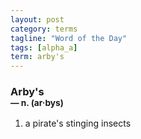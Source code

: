 ```yaml
---
layout: post
category: terms
tagline: "Word of the Day"
tags: [alpha_a]
term: arby's
---
```


<h3>Arby's<br/> <small>&mdash; n. (ar<span>&middot;</span>bys)</small></h3>
<p><ol>
<li>a pirate's stinging insects</li>
</ol></p>
